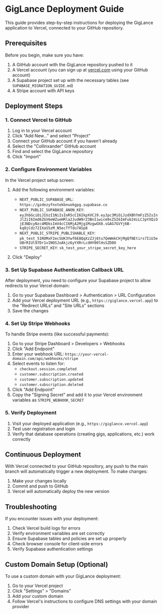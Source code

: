 # GigLance Deployment Guide

This guide provides step-by-step instructions for deploying the GigLance application to Vercel, connected to your GitHub repository.

## Prerequisites

Before you begin, make sure you have:

1. A GitHub account with the GigLance repository pushed to it
2. A Vercel account (you can sign up at [vercel.com](https://vercel.com) using your GitHub account)
3. A Supabase project set up with the necessary tables (see `SUPABASE_MIGRATION_GUIDE.md`)
4. A Stripe account with API keys

## Deployment Steps

### 1. Connect Vercel to GitHub

1. Log in to your Vercel account
2. Click "Add New..." and select "Project"
3. Connect your GitHub account if you haven't already
4. Select the "Collinxander" GitHub account
5. Find and select the GigLance repository
6. Click "Import"

### 2. Configure Environment Variables

In the Vercel project setup screen:

1. Add the following environment variables:
   - `NEXT_PUBLIC_SUPABASE_URL`: `https://gzdezyfnxtekbnuokgpg.supabase.co`
   - `NEXT_PUBLIC_SUPABASE_ANON_KEY`: `eyJhbGciOiJIUzI1NiIsInR5cCI6IkpXVCJ9.eyJpc3MiOiJzdXBhYmFzZSIsInJlZiI6Imd6ZGV6eWZueHRla2JudW9rZ3BnIiwicm9sZSI6ImFub24iLCJpYXQiOjE3NDcyNzc4MDksImV4cCI6MjA2Mjg1MzgwOX0.sGAG7GVYj6B-kqOjCdz72IXaS5zM_N5ecTfTdu7ASp8`
   - `NEXT_PUBLIC_STRIPE_PUBLISHABLE_KEY`: `pk_test_51ROMxF2ecSUK3Ywf6E8QqXzZJj6tu7QeWmkCHjMgQfNEtirs7IiU3eUBrRIUl97Dr1vINOSJoAkjz6yYXRrLcdHY00lHsSZD0O`
   - `STRIPE_SECRET_KEY`: `sk_test_your_stripe_secret_key_here`

2. Click "Deploy"

### 3. Set Up Supabase Authentication Callback URL

After deployment, you need to configure your Supabase project to allow redirects to your Vercel domain:

1. Go to your Supabase Dashboard > Authentication > URL Configuration
2. Add your Vercel deployment URL (e.g., `https://giglance.vercel.app`) to the "Redirect URLs" and "Site URLs" sections
3. Save the changes

### 4. Set Up Stripe Webhooks

To handle Stripe events (like successful payments):

1. Go to your Stripe Dashboard > Developers > Webhooks
2. Click "Add Endpoint"
3. Enter your webhook URL: `https://your-vercel-domain.com/api/webhooks/stripe`
4. Select events to listen for:
   - `checkout.session.completed`
   - `customer.subscription.created`
   - `customer.subscription.updated`
   - `customer.subscription.deleted`
5. Click "Add Endpoint"
6. Copy the "Signing Secret" and add it to your Vercel environment variables as `STRIPE_WEBHOOK_SECRET`

### 5. Verify Deployment

1. Visit your deployed application (e.g., `https://giglance.vercel.app`)
2. Test user registration and login
3. Verify that database operations (creating gigs, applications, etc.) work correctly

## Continuous Deployment

With Vercel connected to your GitHub repository, any push to the main branch will automatically trigger a new deployment. To make changes:

1. Make your changes locally
2. Commit and push to GitHub
3. Vercel will automatically deploy the new version

## Troubleshooting

If you encounter issues with your deployment:

1. Check Vercel build logs for errors
2. Verify environment variables are set correctly
3. Ensure Supabase tables and policies are set up properly
4. Check browser console for client-side errors
5. Verify Supabase authentication settings

## Custom Domain Setup (Optional)

To use a custom domain with your GigLance deployment:

1. Go to your Vercel project
2. Click "Settings" > "Domains"
3. Add your custom domain
4. Follow Vercel's instructions to configure DNS settings with your domain provider 